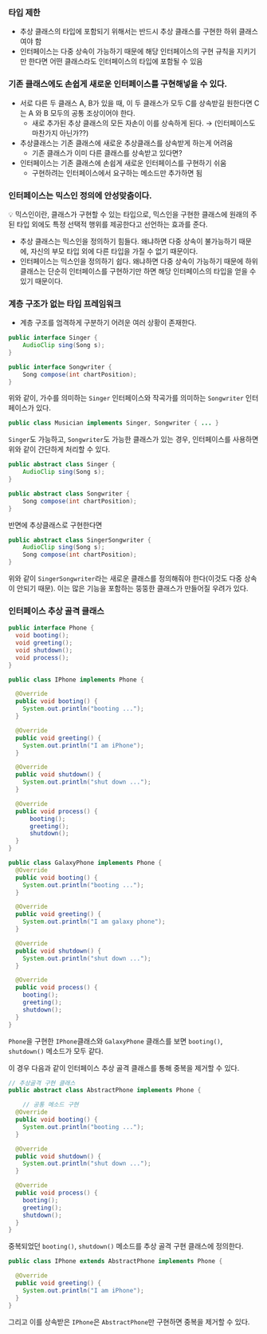 ### 타입 제한

- 추상 클래스의 타입에 포함되기 위해서는 반드시 추상 클래스를 구현한 하위 클래스여야 함
- 인터페이스는 다중 상속이 가능하기 때문에 해당 인터페이스의 구현 규칙을 지키기만 한다면 어떤 클래스라도 인터페이스의 타입에 포함될 수 있음

### 기존 클래스에도 손쉽게 새로운 인터페이스를 구현해넣을 수 있다.

- 서로 다른 두 클래스 A, B가 있을 때, 이 두 클래스가 모두 C를 상속받길 원한다면 C는 A 와 B 모두의 공통 조상이어야 한다.
    - 새로 추가된 추상 클래스의 모든 자손이 이를 상속하게 된다. → (인터페이스도 마찬가지 아닌가??)
- 추상클래스는 기존 클래스에 새로운 추상클래스를 상속받게 하는게 어려움
    - 기존 클래스가 이미 다른 클래스를 상속받고 있다면?
- 인터페이스는 기존 클래스에 손쉽게 새로운 인터페이스를 구현하기 쉬움
    - 구현하려는 인터페이스에서 요구하는 메소드만 추가하면 됨

### 인터페이스는 믹스인 정의에 안성맞춤이다.

<aside>
💡 믹스인이란, 클래스가 구현할 수 있는 타입으로, 믹스인을 구현한 클래스에 원래의 주된 타입 외에도 특정 선택적 행위를 제공한다고 선언하는 효과를 준다.

</aside>

- 추상 클래스는 믹스인을 정의하기 힘들다. 왜냐하면 다중 상속이 불가능하기 때문에, 자신의 부모 타입 외에 다른 타입을 가질 수 없기 때문이다.
- 인터페이스는 믹스인을 정의하기 쉽다. 왜냐하면 다중 상속이 가능하기 때문에 하위 클래스는 단순히 인터페이스를 구현하기만 하면 해당 인터페이스의 타입을 얻을 수 있기 때문이다.

### 계층 구조가 없는 타입 프레임워크

- 계층 구조를 엄격하게 구분하기 어려운 여러 상황이 존재한다.

```java
public interface Singer {
	AudioClip sing(Song s);
}

public interface Songwriter {
	Song compose(int chartPosition);
}
```

위와 같이, 가수를 의미하는 `Singer` 인터페이스와 작곡가를 의미하는 `Songwriter` 인터페이스가 있다.

```java
public class Musician implements Singer, Songwriter { ... }
```

`Singer`도 가능하고, `Songwriter`도 가능한 클래스가 있는 경우, 인터페이스를 사용하면 위와 같이 간단하게 처리할 수 있다.

```java
public abstract class Singer {
	AudioClip sing(Song s);
}

public abstract class Songwriter {
	Song compose(int chartPosition);
}
```

반면에 추상클래스로 구현한다면

```java
public abstract class SingerSongwriter {
	AudioClip sing(Song s);
	Song compose(int chartPosition);
}
```

위와 같이 `SingerSongwriter`라는 새로운 클래스를 정의해줘야 한다(이것도 다중 상속이 안되기 때문). 이는 많은 기능을 포함하는 뚱뚱한 클래스가 만들어질 우려가 있다.

### 인터페이스 추상 골격 클래스

```java
public interface Phone {
  void booting();
  void greeting();
  void shutdown();
  void process();
}
```

```java
public class IPhone implements Phone {

  @Override
  public void booting() {
    System.out.println("booting ...");
  }

  @Override
  public void greeting() {
    System.out.println("I am iPhone");
  }

  @Override
  public void shutdown() {
    System.out.println("shut down ...");
  }

  @Override
  public void process() {
      booting();
      greeting();
      shutdown();
  }
}
```

```java
public class GalaxyPhone implements Phone {
  @Override
  public void booting() {
    System.out.println("booting ...");
  }

  @Override
  public void greeting() {
    System.out.println("I am galaxy phone");
  }

  @Override
  public void shutdown() {
    System.out.println("shut down ...");
  }

  @Override
  public void process() {
    booting();
    greeting();
    shutdown();
  }
}
```

`Phone`을 구현한 `IPhone`클래스와 `GalaxyPhone` 클래스를 보면 `booting()`, `shutdown()` 메소드가 모두 같다.

이 경우 다음과 같이 인터페이스 추상 골격 클래스를 통해 중복을 제거할 수 있다.

```java
// 추상골격 구현 클래스
public abstract class AbstractPhone implements Phone {

	// 공통 메소드 구현
  @Override
  public void booting() {
    System.out.println("booting ...");
  }

  @Override
  public void shutdown() {
    System.out.println("shut down ...");
  }

  @Override
  public void process() {
    booting();
    greeting();
    shutdown();
  }
}
```

중복되었던 `booting()`, `shutdown()` 메소드를 추상 골격 구현 클래스에 정의한다. 

```java
public class IPhone extends AbstractPhone implements Phone {

  @Override
  public void greeting() {
    System.out.println("I am iPhone");
  }
}
```

그리고 이를 상속받은 `IPhone`은 `AbstractPhone`만 구현하면 중복을 제거할 수 있다.
